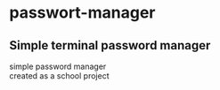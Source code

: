 # passwort-manager
Simple terminal password manager
------------------------------------------
simple password manager <br>
created as a school project

